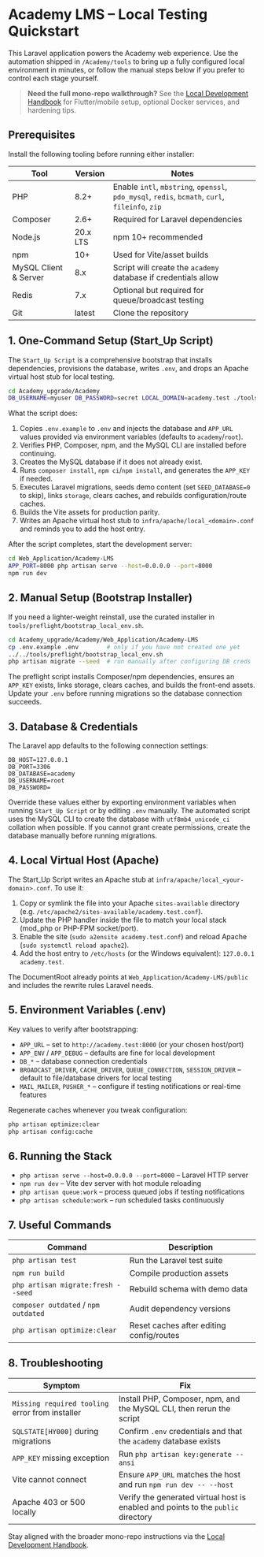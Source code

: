 # Academy LMS – Local Testing Quickstart

This Laravel application powers the Academy web experience. Use the automation shipped in `/Academy/tools` to bring up a fully configured local environment in minutes, or follow the manual steps below if you prefer to control each stage yourself.

> **Need the full mono-repo walkthrough?** See the [Local Development Handbook](../../docs/local-development.md) for Flutter/mobile setup, optional Docker services, and hardening tips.

## Prerequisites

Install the following tooling before running either installer:

| Tool | Version | Notes |
| --- | --- | --- |
| PHP | 8.2+ | Enable `intl`, `mbstring`, `openssl`, `pdo_mysql`, `redis`, `bcmath`, `curl`, `fileinfo`, `zip` |
| Composer | 2.6+ | Required for Laravel dependencies |
| Node.js | 20.x LTS | npm 10+ recommended |
| npm | 10+ | Used for Vite/asset builds |
| MySQL Client & Server | 8.x | Script will create the `academy` database if credentials allow |
| Redis | 7.x | Optional but required for queue/broadcast testing |
| Git | latest | Clone the repository |

## 1. One-Command Setup (Start_Up Script)

The `Start_Up Script` is a comprehensive bootstrap that installs dependencies, provisions the database, writes `.env`, and drops an Apache virtual host stub for local testing.

```bash
cd Academy_upgrade/Academy
DB_USERNAME=myuser DB_PASSWORD=secret LOCAL_DOMAIN=academy.test ./tools/Start_Up\ Script
```

What the script does:

1. Copies `.env.example` to `.env` and injects the database and `APP_URL` values provided via environment variables (defaults to `academy`/`root`).
2. Verifies PHP, Composer, npm, and the MySQL CLI are installed before continuing.
3. Creates the MySQL database if it does not already exist.
4. Runs `composer install`, `npm ci`/`npm install`, and generates the `APP_KEY` if needed.
5. Executes Laravel migrations, seeds demo content (set `SEED_DATABASE=0` to skip), links `storage`, clears caches, and rebuilds configuration/route caches.
6. Builds the Vite assets for production parity.
7. Writes an Apache virtual host stub to `infra/apache/local_<domain>.conf` and reminds you to add the host entry.

After the script completes, start the development server:

```bash
cd Web_Application/Academy-LMS
APP_PORT=8000 php artisan serve --host=0.0.0.0 --port=8000
npm run dev
```

## 2. Manual Setup (Bootstrap Installer)

If you need a lighter-weight reinstall, use the curated installer in `tools/preflight/bootstrap_local_env.sh`.

```bash
cd Academy_upgrade/Academy/Web_Application/Academy-LMS
cp .env.example .env        # only if you have not created one yet
../../tools/preflight/bootstrap_local_env.sh
php artisan migrate --seed  # run manually after configuring DB creds
```

The preflight script installs Composer/npm dependencies, ensures an `APP_KEY` exists, links storage, clears caches, and builds the front-end assets. Update your `.env` before running migrations so the database connection succeeds.

## 3. Database & Credentials

The Laravel app defaults to the following connection settings:

```
DB_HOST=127.0.0.1
DB_PORT=3306
DB_DATABASE=academy
DB_USERNAME=root
DB_PASSWORD=
```

Override these values either by exporting environment variables when running `Start_Up Script` or by editing `.env` manually. The automated script uses the MySQL CLI to create the database with `utf8mb4_unicode_ci` collation when possible. If you cannot grant create permissions, create the database manually before running migrations.

## 4. Local Virtual Host (Apache)

The Start_Up Script writes an Apache stub at `infra/apache/local_<your-domain>.conf`. To use it:

1. Copy or symlink the file into your Apache `sites-available` directory (e.g. `/etc/apache2/sites-available/academy.test.conf`).
2. Update the PHP handler inside the file to match your local stack (mod_php or PHP-FPM socket/port).
3. Enable the site (`sudo a2ensite academy.test.conf`) and reload Apache (`sudo systemctl reload apache2`).
4. Add the host entry to `/etc/hosts` (or the Windows equivalent): `127.0.0.1 academy.test`.

The DocumentRoot already points at `Web_Application/Academy-LMS/public` and includes the rewrite rules Laravel needs.

## 5. Environment Variables (.env)

Key values to verify after bootstrapping:

- `APP_URL` – set to `http://academy.test:8000` (or your chosen host/port)
- `APP_ENV` / `APP_DEBUG` – defaults are fine for local development
- `DB_*` – database connection credentials
- `BROADCAST_DRIVER`, `CACHE_DRIVER`, `QUEUE_CONNECTION`, `SESSION_DRIVER` – default to file/database drivers for local testing
- `MAIL_MAILER`, `PUSHER_*` – configure if testing notifications or real-time features

Regenerate caches whenever you tweak configuration:

```bash
php artisan optimize:clear
php artisan config:cache
```

## 6. Running the Stack

- `php artisan serve --host=0.0.0.0 --port=8000` – Laravel HTTP server
- `npm run dev` – Vite dev server with hot module reloading
- `php artisan queue:work` – process queued jobs if testing notifications
- `php artisan schedule:work` – run scheduled tasks continuously

## 7. Useful Commands

| Command | Description |
| --- | --- |
| `php artisan test` | Run the Laravel test suite |
| `npm run build` | Compile production assets |
| `php artisan migrate:fresh --seed` | Rebuild schema with demo data |
| `composer outdated` / `npm outdated` | Audit dependency versions |
| `php artisan optimize:clear` | Reset caches after editing config/routes |

## 8. Troubleshooting

| Symptom | Fix |
| --- | --- |
| `Missing required tooling` error from installer | Install PHP, Composer, npm, and the MySQL CLI, then rerun the script |
| `SQLSTATE[HY000]` during migrations | Confirm `.env` credentials and that the `academy` database exists |
| `APP_KEY` missing exception | Run `php artisan key:generate --ansi` |
| Vite cannot connect | Ensure `APP_URL` matches the host and run `npm run dev -- --host` |
| Apache 403 or 500 locally | Verify the generated virtual host is enabled and points to the `public` directory |

Stay aligned with the broader mono-repo instructions via the [Local Development Handbook](../../docs/local-development.md).
